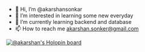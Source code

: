 - 👋 Hi, I’m @akarshansonkar
- 👀 I’m interested in learning some new everyday 
- 🌱 I’m currently learning backend and database
- 📫 How to reach me akarshan.sonker@gmail.com

<!---
akarshansonkar/akarshansonkar is a ✨ special ✨ repository because its `README.md` (this file) appears on your GitHub profile.
You can click the Preview link to take a look at your changes.
--->
[![@akarshan's Holopin board](https://holopin.me/akarshan)](https://holopin.io/@akarshan)
